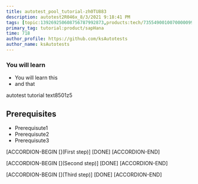 ```yaml
---
title: autotest_pool_tutorial-zh0TU883
description: autotest2R046x_8/3/2021 9:18:41 PM
tags: [topic:139269250608756787992873,products:tech/73554900100700000996,tutorial:experience/advanced]
primary_tag: tutorial:product/sapHana
time: 718
author_profile: https://github.com/ksAutotests
author_name: ksAutotests
---
```

### You will learn
- You will learn this
- and that

autotest tutorial text8501z5

## Prerequisites
- Prerequisute1
- Prerequisute2
- Prerequisute3

[ACCORDION-BEGIN [](First step)]
[DONE]
[ACCORDION-END]

[ACCORDION-BEGIN [](Second step)]
[DONE]
[ACCORDION-END]

[ACCORDION-BEGIN [](Third step)]
[DONE]
[ACCORDION-END]

